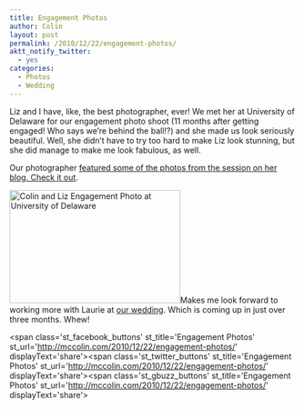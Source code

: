 ```yaml
---
title: Engagement Photos
author: Colin
layout: post
permalink: /2010/12/22/engagement-photos/
aktt_notify_twitter:
  - yes
categories:
  - Photos
  - Wedding
---
```

Liz and I have, like, the best photographer, ever! We met her at University of Delaware for our engagement photo shoot (11 months after getting engaged! Who says we&#8217;re behind the ball!?) and she made us look seriously beautiful. Well, she didn&#8217;t have to try too hard to make Liz look stunning, but she did manage to make me look fabulous, as well.

Our photographer [featured some of the photos from the session on her blog. Check it out][1].

[<img class="aligncenter size-medium wp-image-326" title="Engagement Photo" src="http://mccolin.com/site/wp-content/uploads/2010/12/229-300x199.jpg" alt="Colin and Liz Engagement Photo at University of Delaware" width="300" height="199" />][2]Makes me look forward to working more with Laurie at [our wedding][3]. Which is coming up in just over three months. Whew!

<span class='st\_facebook\_buttons' st\_title='Engagement Photos' st\_url='http://mccolin.com/2010/12/22/engagement-photos/' displayText='share'></span><span class='st\_twitter\_buttons' st\_title='Engagement Photos' st\_url='http://mccolin.com/2010/12/22/engagement-photos/' displayText='share'></span><span class='st\_gbuzz\_buttons' st\_title='Engagement Photos' st\_url='http://mccolin.com/2010/12/22/engagement-photos/' displayText='share'></span>

 [1]: http://photosbylaurie.wordpress.com/2010/11/21/colin-liz-engagement-shoot/
 [2]: http://mccolin.com/site/wp-content/uploads/2010/12/229.jpeg
 [3]: http://www.lizandcolin.us/